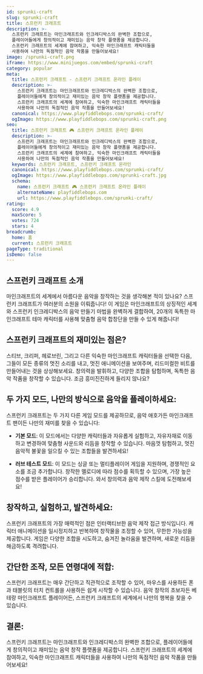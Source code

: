 ```yaml
---
id: sprunki-craft
slug: sprunki-craft
title: 스프런키 크래프트
description: >-
  스프런키 크래프트는 마인크래프트와 인크레디박스의 완벽한 조합으로, 
  플레이어들에게 창의적이고 재미있는 음악 창작 플랫폼을 제공합니다. 
  스프런키 크래프트의 세계에 참여하고, 익숙한 마인크래프트 캐릭터들을 
  사용하여 나만의 독점적인 음악 작품을 만들어보세요!
image: /sprunki-craft.png
iframe: https://www.minijuegos.com/embed/sprunki-craft
category: popular
meta:
  title: 스프런키 크래프트 - 스프런키 크래프트 온라인 플레이
  description: >-
    스프런키 크래프트는 마인크래프트와 인크레디박스의 완벽한 조합으로, 
    플레이어들에게 창의적이고 재미있는 음악 창작 플랫폼을 제공합니다. 
    스프런키 크래프트의 세계에 참여하고, 익숙한 마인크래프트 캐릭터들을 
    사용하여 나만의 독점적인 음악 작품을 만들어보세요!
  canonical: https://www.playfiddlebops.com/sprunki-craft/
  ogImage: https://www.playfiddlebops.com/sprunki-craft.png
seo:
  title: 스프런키 크래프트 🎮 스프런키 크래프트 온라인 플레이
  description: >-
    스프런키 크래프트는 마인크래프트와 인크레디박스의 완벽한 조합으로, 
    플레이어들에게 창의적이고 재미있는 음악 창작 플랫폼을 제공합니다. 
    스프런키 크래프트의 세계에 참여하고, 익숙한 마인크래프트 캐릭터들을 
    사용하여 나만의 독점적인 음악 작품을 만들어보세요!
  keywords: 스프런키 크래프트, 스프런키 크래프트 온라인
  canonical: https://www.playfiddlebops.com/sprunki-craft/
  ogImage: https://www.playfiddlebops.com/sprunki-craft.jpg
  schema:
    name: 스프런키 크래프트 🎮 스프런키 크래프트 온라인 플레이
    alternateName: playfiddlebops.com
    url: https://www.playfiddlebops.com/sprunki-craft/
rating:
  score: 4.9
  maxScore: 5
  votes: 724
  stars: 4
breadcrumb:
  home: 홈
  current: 스프런키 크래프트
pageType: traditional
isDemo: false
---
```


## 스프런키 크래프트 소개

마인크래프트의 세계에서 아름다운 음악을 창작하는 것을 생각해본 적이 있나요? 스프런키 크래프트가 여러분의 소원을 이뤄줍니다! 이 게임은 마인크래프트의 상징적인 세계와 스프런키 인크레디박스의 음악 만들기 마법을 완벽하게 결합하여, 20개의 독특한 마인크래프트 테마 캐릭터를 사용해 맞춤형 음악 합창단을 만들 수 있게 해줍니다!

## 스프런키 크래프트의 재미있는 점은?

스티브, 크리퍼, 헤로브린, 그리고 다른 익숙한 마인크래프트 캐릭터들을 선택한 다음, 그들이 모든 종류의 멋진 소리를 내고, 멋진 애니메이션을 보여주며, 리드미컬한 비트를 만들어내는 것을 상상해보세요. 창의력을 발휘하고, 다양한 조합을 탐험하며, 독특한 음악 작품을 창작할 수 있습니다. 조금 흥미진진하게 들리지 않나요?

## 두 가지 모드, 나만의 방식으로 음악을 플레이하세요:

스프런키 크래프트는 두 가지 다른 게임 모드를 제공하므로, 음악 애호가든 마인크래프트 팬이든 나만의 재미를 찾을 수 있습니다:

- **기본 모드**: 이 모드에서는 다양한 캐릭터들과 자유롭게 실험하고, 자유자재로 이동하고 변경하여 맞춤형 사운드와 리듬을 창작할 수 있습니다. 마음껏 탐험하고, 멋진 음악적 불꽃을 일으킬 수 있는 조합들을 발견하세요!

- **러브 테스트 모드**: 이 모드는 싱글 또는 멀티플레이어 게임을 지원하며, 경쟁적인 요소를 조금 추가합니다. 창작한 멜로디에 따라 점수를 획득할 수 있으며, 가장 높은 점수를 받은 플레이어가 승리합니다. 와서 창의력과 음악 제작 스킬에 도전해보세요!

## 창작하고, 실험하고, 발견하세요:

스프런키 크래프트의 가장 매력적인 점은 인터랙티브한 음악 제작 접근 방식입니다. 캐릭터 애니메이션을 일시정지하고 반복하여 창작물을 조정할 수 있어, 무한한 가능성을 제공합니다. 게임은 다양한 조합을 시도하고, 숨겨진 놀라움을 발견하며, 새로운 리듬을 해금하도록 격려합니다.

## 간단한 조작, 모든 연령대에 적합:

스프런키 크래프트는 매우 간단하고 직관적으로 조작할 수 있어, 마우스를 사용하든 폰과 태블릿의 터치 컨트롤을 사용하든 쉽게 시작할 수 있습니다. 음악 창작의 초보자든 베테랑 마인크래프트 플레이어든, 스프런키 크래프트의 세계에서 나만의 행복을 찾을 수 있습니다.

## 결론:

스프런키 크래프트는 마인크래프트와 인크레디박스의 완벽한 조합으로, 플레이어들에게 창의적이고 재미있는 음악 창작 플랫폼을 제공합니다. 스프런키 크래프트의 세계에 참여하고, 익숙한 마인크래프트 캐릭터들을 사용하여 나만의 독점적인 음악 작품을 만들어보세요!